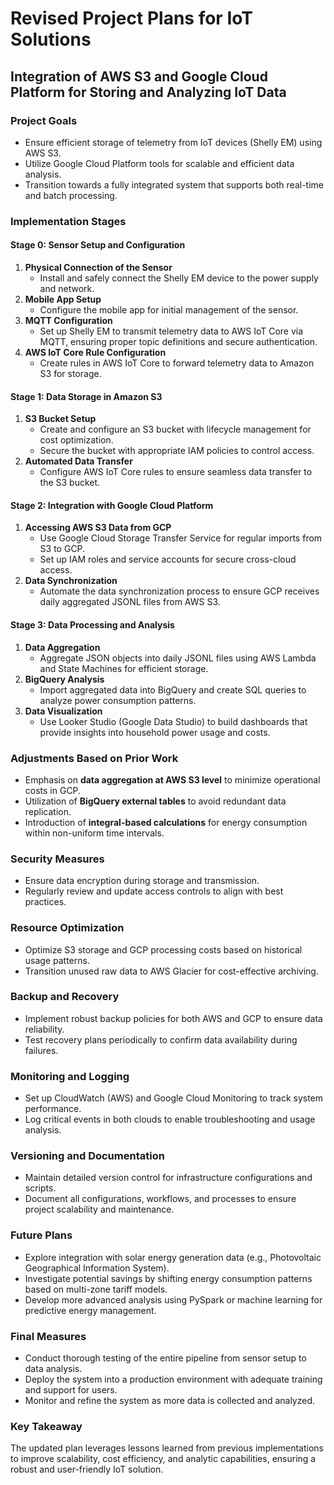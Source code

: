 # Revised Project Plans for IoT Solutions

## Integration of AWS S3 and Google Cloud Platform for Storing and Analyzing IoT Data

### Project Goals
- Ensure efficient storage of telemetry from IoT devices (Shelly EM) using AWS S3.
- Utilize Google Cloud Platform tools for scalable and efficient data analysis.
- Transition towards a fully integrated system that supports both real-time and batch processing.

### Implementation Stages

#### Stage 0: Sensor Setup and Configuration
1. **Physical Connection of the Sensor**
   - Install and safely connect the Shelly EM device to the power supply and network.
2. **Mobile App Setup**
   - Configure the mobile app for initial management of the sensor.
3. **MQTT Configuration**
   - Set up Shelly EM to transmit telemetry data to AWS IoT Core via MQTT, ensuring proper topic definitions and secure authentication.
4. **AWS IoT Core Rule Configuration**
   - Create rules in AWS IoT Core to forward telemetry data to Amazon S3 for storage.

#### Stage 1: Data Storage in Amazon S3
1. **S3 Bucket Setup**
   - Create and configure an S3 bucket with lifecycle management for cost optimization.
   - Secure the bucket with appropriate IAM policies to control access.
2. **Automated Data Transfer**
   - Configure AWS IoT Core rules to ensure seamless data transfer to the S3 bucket.

#### Stage 2: Integration with Google Cloud Platform
1. **Accessing AWS S3 Data from GCP**
   - Use Google Cloud Storage Transfer Service for regular imports from S3 to GCP.
   - Set up IAM roles and service accounts for secure cross-cloud access.
2. **Data Synchronization**
   - Automate the data synchronization process to ensure GCP receives daily aggregated JSONL files from AWS S3.

#### Stage 3: Data Processing and Analysis
1. **Data Aggregation**
   - Aggregate JSON objects into daily JSONL files using AWS Lambda and State Machines for efficient storage.
2. **BigQuery Analysis**
   - Import aggregated data into BigQuery and create SQL queries to analyze power consumption patterns.
3. **Data Visualization**
   - Use Looker Studio (Google Data Studio) to build dashboards that provide insights into household power usage and costs.

### Adjustments Based on Prior Work
- Emphasis on **data aggregation at AWS S3 level** to minimize operational costs in GCP.
- Utilization of **BigQuery external tables** to avoid redundant data replication.
- Introduction of **integral-based calculations** for energy consumption within non-uniform time intervals.

### Security Measures
- Ensure data encryption during storage and transmission.
- Regularly review and update access controls to align with best practices.

### Resource Optimization
- Optimize S3 storage and GCP processing costs based on historical usage patterns.
- Transition unused raw data to AWS Glacier for cost-effective archiving.

### Backup and Recovery
- Implement robust backup policies for both AWS and GCP to ensure data reliability.
- Test recovery plans periodically to confirm data availability during failures.

### Monitoring and Logging
- Set up CloudWatch (AWS) and Google Cloud Monitoring to track system performance.
- Log critical events in both clouds to enable troubleshooting and usage analysis.

### Versioning and Documentation
- Maintain detailed version control for infrastructure configurations and scripts.
- Document all configurations, workflows, and processes to ensure project scalability and maintenance.

### Future Plans
- Explore integration with solar energy generation data (e.g., Photovoltaic Geographical Information System).
- Investigate potential savings by shifting energy consumption patterns based on multi-zone tariff models.
- Develop more advanced analysis using PySpark or machine learning for predictive energy management.

### Final Measures
- Conduct thorough testing of the entire pipeline from sensor setup to data analysis.
- Deploy the system into a production environment with adequate training and support for users.
- Monitor and refine the system as more data is collected and analyzed.

### Key Takeaway
The updated plan leverages lessons learned from previous implementations to improve scalability, cost efficiency, and analytic capabilities, ensuring a robust and user-friendly IoT solution.
